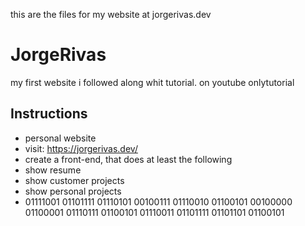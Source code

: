 this are the files for my website at jorgerivas.dev


# JorgeRivas
my first website i followed along whit tutorial. on youtube onlytutorial

## Instructions

- personal website
- visit: https://jorgerivas.dev/
- create a front-end, that does at least the following  
-  show resume
-  show customer projects
-  show personal projects
-  01111001 01101111 01110101 00100111 01110010 01100101 00100000 01100001 01110111 01100101 01110011 01101111 01101101 01100101
